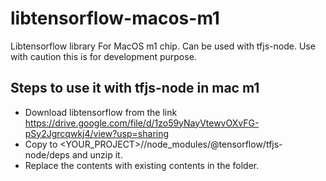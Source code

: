 # libtensorflow-macos-m1
Libtensorflow library For MacOS m1 chip. Can be used with tfjs-node. Use with caution this is for development purpose.

## Steps to use it with tfjs-node in mac m1
- Download libtensorflow from the link https://drive.google.com/file/d/1zo59yNayVtewvOXvFG-pSy2Jgrcqwkj4/view?usp=sharing
- Copy to <YOUR_PROJECT>//node_modules/@tensorflow/tfjs-node/deps and unzip it.
- Replace the contents with existing contents in the folder.

